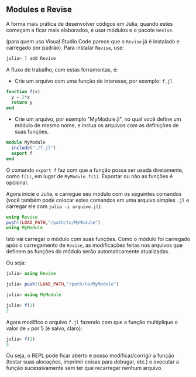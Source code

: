 
## Modules e Revise

A forma mais prática de desenvolver códigos em Julia, quando estes
começam a ficar mais elaborados, é usar módulos e o pacote `Revise`.  

(para quem usa Visual Studio Code parece que o `Revise` já é instalado
e carregado por padrão). Para instalar `Revise`, use:

```julia
julia> ] add Revise
```

A fluxo de trabalho, com estas ferramentas, é:

- Crie um arquivo com uma função de interesse, por exemplo:
  `f.jl`

```julia
function f(x)
  y = 2*x
  return y
end
```

- Crie um arquivo, por exemplo "MyModule.jl", no qual você define um
  módulo de mesmo nome, e inclua os arquivos com as definições de suas
  funções.

```julia
module MyModule
  include("./f.jl")  
  export f
end
```

O comando `export f` faz com que a função possa ser usada diretamente,
como `f(1)`, em lugar de `MyModule.f(1)`. Exportar ou não as funções é
opcional. 

Agora inicie o Julia, e carregue seu módulo com os seguintes comandos
(você também pode colocar estes comandos em uma arquivo simples `.jl` e
carregar ele com `julia -i arquivo.jl`):

```julia
using Revise
push!(LOAD_PATH,"/path/to/MyModule")
using MyModule
```

Isto vai carregar o módulo com suas funções. Como o módulo foi carregado após 
o carregamento de `Revise`, as modificações feitas nos arquivos que
definem as funções do módulo serão automaticamente atualizadas.
 
Ou seja:

```julia
julia> using Revise

julia> push!(LOAD_PATH,"/path/to/MyModule")

julia> using MyModule

julia> f(1)
2
```

Agora modifico o arquivo `f.jl` fazendo com que a função multiplique
o valor de `x` por 5 (e salvo, claro):

```julia
julia> f(1)
5

```

Ou seja, o REPL pode ficar aberto e posso modificar/corrigir a função
(testar suas alocações, imprimir coisas para debugar, etc.) e executar a
função sucessivamente sem ter que recarregar nenhum arquivo.












